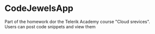 CodeJewelsApp
=============

Part of the homework dor the Telerik Academy course "Cloud srevices". Users can post code snippets and view them
